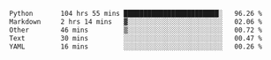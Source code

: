<!--START_SECTION:waka-->

```txt
Python       104 hrs 55 mins ████████████████████████░   96.26 %
Markdown     2 hrs 14 mins   ▓░░░░░░░░░░░░░░░░░░░░░░░░   02.06 %
Other        46 mins         ▒░░░░░░░░░░░░░░░░░░░░░░░░   00.72 %
Text         30 mins         ░░░░░░░░░░░░░░░░░░░░░░░░░   00.47 %
YAML         16 mins         ░░░░░░░░░░░░░░░░░░░░░░░░░   00.26 %
```

<!--END_SECTION:waka-->
